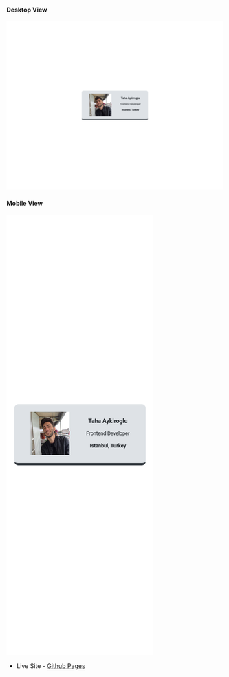 #### Desktop View

<img src="./images/business-desktop.png" alt="Desktop View">

#### Mobile View

<img src="./images/business-mobile.png" alt="Mobile View">

- Live Site - [Github Pages](https://thaykrgl.github.io/scrimba-mini-projects/business-card/)
